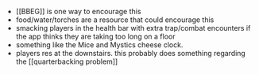 - [[BBEG]] is one way to encourage this
- food/water/torches are a resource that could encourage this
- smacking players in the health bar with extra trap/combat encounters if the app thinks they are taking too long on a floor
- something like the Mice and Mystics cheese clock.
- players res at the downstairs. this probably does something regarding the [[quarterbacking problem]]